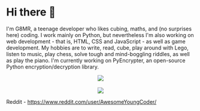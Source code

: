 # Hi there 👋
I'm G8MR, a teenage developer who likes cubing, maths, and (no surprises here) coding.
I work mainly on Python, but nevertheless I'm also working on web development - that is, HTML, CSS and JavaScript - as well as game development.
My hobbies are to write, read, cube, play around with Lego, listen to music, play chess, solve tough and mind-boggling riddles, as well as play the piano.
I'm currently working on PyEncrypter, an open-source Python encryption/decryption library.

<p align="center"><a href="https://github-readme-stats.vercel.app"><img src="https://github-readme-stats.vercel.app/api?username=G8MR&show_icons=true&theme=dark"></a><br><br><img src="https://github-readme-stats.vercel.app/api/top-langs/?username=g8mr&theme=dark"></p>

Reddit - https://www.reddit.com/user/AwesomeYoungCoder/<br>
